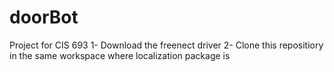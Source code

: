 # doorBot
Project for CIS 693
1- Download the freenect driver
2- Clone this repositiory in the same workspace where localization package is
